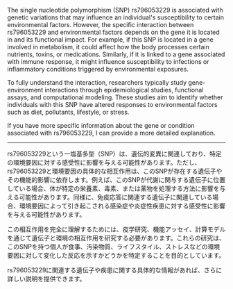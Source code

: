 The single nucleotide polymorphism (SNP) rs796053229 is associated with genetic variations that may influence an individual's susceptibility to certain environmental factors. However, the specific interaction between rs796053229 and environmental factors depends on the gene it is located in and its functional impact. For example, if this SNP is located in a gene involved in metabolism, it could affect how the body processes certain nutrients, toxins, or medications. Similarly, if it is linked to a gene associated with immune response, it might influence susceptibility to infections or inflammatory conditions triggered by environmental exposures.

To fully understand the interaction, researchers typically study gene-environment interactions through epidemiological studies, functional assays, and computational modeling. These studies aim to identify whether individuals with this SNP have altered responses to environmental factors such as diet, pollutants, lifestyle, or stress.

If you have more specific information about the gene or condition associated with rs796053229, I can provide a more detailed explanation.

---

rs796053229という一塩基多型（SNP）は、遺伝的変異に関連しており、特定の環境要因に対する感受性に影響を与える可能性があります。ただし、rs796053229と環境要因の具体的な相互作用は、このSNPが存在する遺伝子やその機能的影響に依存します。例えば、このSNPが代謝に関与する遺伝子に位置している場合、体が特定の栄養素、毒素、または薬物を処理する方法に影響を与える可能性があります。同様に、免疫応答に関連する遺伝子に関連している場合、環境要因によって引き起こされる感染症や炎症性疾患に対する感受性に影響を与える可能性があります。

この相互作用を完全に理解するためには、疫学研究、機能アッセイ、計算モデルを通じて遺伝子と環境の相互作用を研究する必要があります。これらの研究は、このSNPを持つ個人が食事、汚染物質、ライフスタイル、ストレスなどの環境要因に対して変化した反応を示すかどうかを特定することを目的としています。

rs796053229に関連する遺伝子や疾患に関する具体的な情報があれば、さらに詳しい説明を提供できます。